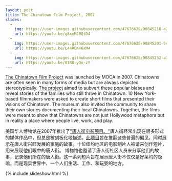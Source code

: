 ```yaml
---
layout: post
title: The Chinatown Film Project, 2007
slides:
  -
    img: https://user-images.githubusercontent.com/47676628/90845218-a2a85700-e333-11ea-88c0-3e7718ef0864.JPG
    url: https://youtu.be/g8xeMJBQtD4
  -
    img: https://user-images.githubusercontent.com/47676628/90845201-9cb27600-e333-11ea-8adc-e6eae3f44a57.JPG
    url: https://youtu.be/L44RCK46xM4
  -
    img: https://user-images.githubusercontent.com/47676628/90845232-a76d0b00-e333-11ea-944b-4ab0697ceb5a.JPG
    url: https://youtu.be/81R8-yQo-zY
---
```


[The Chinatown Film Project](https://youtu.be/81R8-yQo-zY) was launched by MOCA in 2007. Chinatowns are often seen in many forms of media but are always depicted stereotypically. [The project](https://www.mocanyc.org/visit/events/chinatown_film_project) aimed to subvert these popular biases and reveal stories of the families who still thrive in Chinatown. 10 New York-based filmmakers were asked to create short films that presented their visions of Chinatown. The museum also invited the community to share their own stories documenting their local Chinatowns. Together, the films were meant to show that Chinatowns are not just Hollywood metaphors but in reality a place where people live, work, and play.  

美国华人博物馆在2007年推出了["唐人街电影项目。"](https://youtu.be/81R8-yQo-zY)唐人街经常出现在很多形式的媒体作品中，但总是被刻板化地描述。[此项目](https://www.mocanyc.org/visit/events/chinatown_film_project)旨在推翻这些普遍的偏见，同时展示在唐人街兴旺发展的家庭的故事。十位纽约地区的电影制片人被请来创作短片，用来展现他们眼中的唐人街。 博物馆也邀请了唐人街社区人员来分享他们的故事，记录他们所在的唐人街。这一系列短片旨在展示唐人街不仅仅是好莱坞的隐喻，而是现实世界中，一个人们生活、工作、和玩耍的地方。

{% include slideshow.html %}
